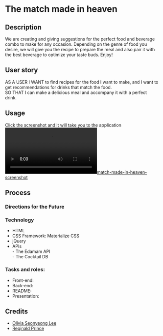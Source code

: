 # The match made in heaven
## Description
We are creating and giving suggestions for the perfect food and beverage combo to make for any occasion. Depending on the genre of food you desire, we will give you the recipe to prepare the meal and also pair it with the best beverage to optimize your taste buds. Enjoy!

## User story
AS A USER I WANT to find recipes for the food I want to make, and I want to get recommendations for drinks that match the food. <br />
SO THAT I can make a delicious meal and accompany it with a perfect drink. <br />

## Usage
Click the screenshot and it will take you to the application
[![match-made-in-heaven-screenshot](https://user-images.githubusercontent.com/115487208/206886242-72713d1a-acb5-4531-b36b-6a0592e6f5bb.mov)]()

## Process
### Directions for the Future

### Technology
- HTML
- CSS Framework: Materialize CSS
- jQuery
- APIs<br /> 
       - The Edamam API<br /> 
       - The Cocktail DB<br /> 

### Tasks and roles: 
- Front-end:<br /> 
- Back-end:<br /> 
- README:<br /> 
- Presentation:<br /> 

## Credits
- [Olivia Seonyeong Lee](https://github.com/oliviasylee)
- [Reginald Prince](https://github.com/Reggiejr44)
